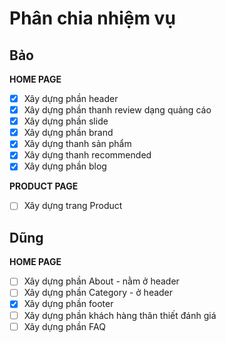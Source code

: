 # Phân chia nhiệm vụ
## Bảo
**HOME PAGE**
- [X] Xây dựng phần header
- [X] Xây dựng phần thanh review dạng quảng cáo
- [X] Xây dựng phần slide
- [X] Xây dựng phần brand
- [X] Xây dựng thanh sản phẩm
- [X] Xây dựng thanh recommended
- [X] Xây dựng phần blog

**PRODUCT PAGE**
- [ ] Xây dựng trang Product

## Dũng
**HOME PAGE**
- [ ] Xây dựng phần About - nằm ở header
- [ ] Xây dựng phần Category - ở header
- [X] Xây dựng phần footer
- [ ] Xây dựng phần khách hàng thân thiết đánh giá
- [ ] Xây dựng phần FAQ